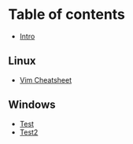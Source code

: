 # Table of contents

* [Intro](README.md)

## Linux

* [Vim Cheatsheet](linux/vim-cheatsheet.md)

## Windows

* [Test](windows/test.md)
* [Test2](windows/test2.md)
